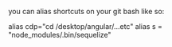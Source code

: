 you can alias shortcuts on your git bash like so:

alias cdp="cd /desktop/angular/...etc"
alias s = "node_modules/.bin/sequelize"
